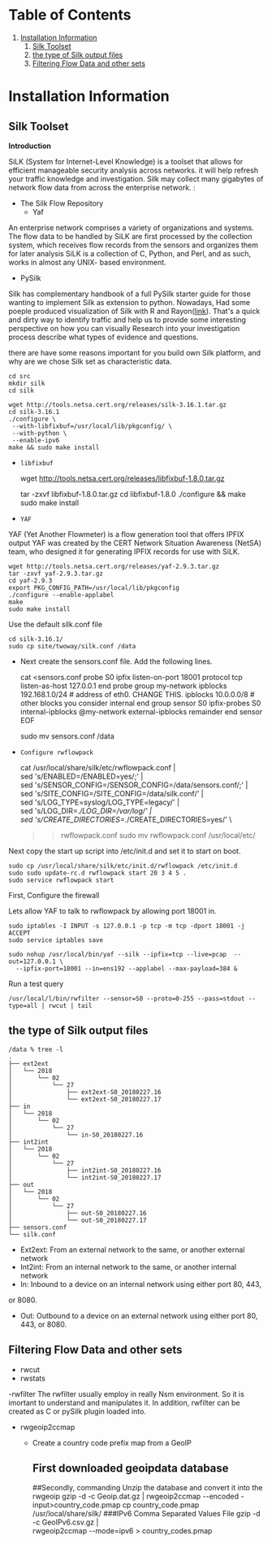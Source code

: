 
# Table of Contents

1.  [Installation Information](#org9b41ea5)
    1.  [Silk Toolset](#org749f970)
    2.  [the type of Silk output files](#org779629c)
    3.  [Filtering Flow Data and other sets](#orge4ca7cd)


<a id="org9b41ea5"></a>

# Installation Information


<a id="org749f970"></a>

## Silk Toolset

**Introduction**

SiLK (System for Internet-Level Knowledge) is a toolset that allows for efficient manageable security analysis across networks. it will help refresh your traffic knowledge and investigation. Silk may collect many gigabytes of network flow data from across the enterprise network. :

-   The Silk Flow Repository
    -   Yaf

An enterprise network comprises a variety of organizations and systems. The flow data to be handled by
SiLK are first processed by the collection system, which receives flow records from the sensors and organizes
them for later analysis SiLK is a collection of C, Python, and Perl, and as such, works in almost any UNIX- based environment. 

-   PySilk

Silk has complementary handbook of a full PySilk starter guide for those wanting to implement Silk as extension to python. Nowadays, Had some poeple produced visualization of Silk with R and Rayon([link](https://www.rsreese.com/silk-network-traffic-analysis-visualization-with-r-and-rayon/)). That's a quick and dirty way to identify traffic and help us to provide some interesting perspective on how you can  visually Research into your investigation process describe what types of evidence and questions. 

there are have some reasons important for you build own Silk platform, and why are we chose Silk set as characteristic data.

    cd src
    mkdir silk
    cd silk
    
    wget http://tools.netsa.cert.org/releases/silk-3.16.1.tar.gz
    cd silk-3.16.1
    ./configure \
     --with-libfixbuf=/usr/local/lib/pkgconfig/ \
     --with-python \
     --enable-ipv6
    make && sudo make install

-   `libfixbuf`

    wget http://tools.netsa.cert.org/releases/libfixbuf-1.8.0.tar.gz
    
    tar -zxvf libfixbuf-1.8.0.tar.gz
    cd libfixbuf-1.8.0
    ./configure && make
    sudo make install

-   `YAF`

YAF (Yet Another Flowmeter) is a flow generation tool that offers IPFIX output  YAF was created by the CERT Network Situation Awareness (NetSA) team, who designed it for generating IPFIX records for use with SiLK.

    wget http://tools.netsa.cert.org/releases/yaf-2.9.3.tar.gz
    tar -zxvf yaf-2.9.3.tar.gz
    cd yaf-2.9.3
    export PKG_CONFIG_PATH=/usr/local/lib/pkgconfig
    ./configure --enable-applabel
    make
    sudo make install

Use the default silk.conf file

    cd silk-3.16.1/
    sudo cp site/twoway/silk.conf /data

-   Next create the sensors.conf file. Add the following lines.

    cat <<EOF >sensors.conf
    probe S0 ipfix
     listen-on-port 18001
     protocol tcp
     listen-as-host 127.0.0.1
    end probe
    group my-network
     ipblocks 192.168.1.0/24 # address of eth0. CHANGE THIS.
     ipblocks 10.0.0.0/8 # other blocks you consider internal
    end group
    sensor S0
     ipfix-probes S0
     internal-ipblocks @my-network
     external-ipblocks remainder
    end sensor
    EOF
    
    sudo mv sensors.conf /data

-   `Configure rwflowpack`

    cat /usr/local/share/silk/etc/rwflowpack.conf | \
    sed 's/ENABLED=/ENABLED=yes/;' | \
    sed 's/SENSOR_CONFIG=/SENSOR_CONFIG=\/data\/sensors.conf/;' | \
    sed 's/SITE_CONFIG=/SITE_CONFIG=\/data\/silk.conf/' | \
    sed 's/LOG_TYPE=syslog/LOG_TYPE=legacy/' | \
    sed 's/LOG_DIR=.*/LOG_DIR=\/var\/log/' | \
    sed 's/CREATE_DIRECTORIES=.*/CREATE_DIRECTORIES=yes/' \
    >> rwflowpack.conf
    sudo mv rwflowpack.conf /usr/local/etc/

Next copy the start up script into /etc/init.d and set it to start on boot. 

    sudo cp /usr/local/share/silk/etc/init.d/rwflowpack /etc/init.d
    sudo sudo update-rc.d rwflowpack start 20 3 4 5 .
    sudo service rwflowpack start

First, Configure the firewall 

Lets allow YAF to talk to rwflowpack by allowing port 18001 in.

    sudo iptables -I INPUT -s 127.0.0.1 -p tcp -m tcp -dport 18001 -j ACCEPT
    sudo service iptables save

    sudo nohup /usr/local/bin/yaf --silk --ipfix=tcp --live=pcap  --out=127.0.0.1 \
      --ipfix-port=18001 --in=ens192 --applabel --max-payload=384 &

Run a test query 

    /usr/local/l/bin/rwfilter --sensor=S0 --proto=0-255 --pass=stdout --type=all | rwcut | tail


<a id="org779629c"></a>

## the type of Silk output files

    /data % tree -l
    .
    ├── ext2ext
    │   └── 2018
    │       └── 02
    │           └── 27
    │               ├── ext2ext-S0_20180227.16
    │               └── ext2ext-S0_20180227.17
    ├── in
    │   └── 2018
    │       └── 02
    │           └── 27
    │               └── in-S0_20180227.16
    ├── int2int
    │   └── 2018
    │       └── 02
    │           └── 27
    │               ├── int2int-S0_20180227.16
    │               └── int2int-S0_20180227.17
    ├── out
    │   └── 2018
    │       └── 02
    │           └── 27
    │               ├── out-S0_20180227.16
    │               └── out-S0_20180227.17
    ├── sensors.conf
    └── silk.conf

-   Ext2ext: From an external network to the same, or another external network
-   Int2int: From an internal network to the same, or another internal network
-   In: Inbound to a device on an internal network using either port 80, 443,

or 8080.

-   Out: Outbound to a device on an external network using either port 80, 443, or 8080.


<a id="orge4ca7cd"></a>

## Filtering Flow Data and other sets

-   rwcut
-   rwstats

-rwfilter
The rwfilter usually employ in really Nsm environment. So it is imortant to understand and  manipulates it.
In addition, rwfilter can be created as C or pySilk plugin loaded into.

-   rwgeoip2ccmap
    
    -   Create a country code prefix map from a GeoIP
    
        ## First downloaded geoipdata database
        
        
        ##Secondly, commanding Unzip the database and convert it into the rwgeoip
        gzip -d -c Geoip.dat.gz | rwgeoip2ccmap --encoded -input>country_code.pmap
        cp country_code.pmap /usr/local/share/silk/
        ###IPv6 Comma Separated Values File
        gzip -d -c GeoIPv6.csv.gz | \
               rwgeoip2ccmap --mode=ipv6 > country_codes.pmap


